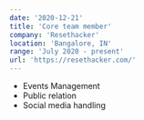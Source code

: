 ```yaml
---
date: '2020-12-21'
title: 'Core team member'
company: 'Resethacker'
location: 'Bangalore, IN'
range: 'July 2020 - present'
url: 'https://resethacker.com/'
---
```


- Events Management
- Public relation
- Social media handling
